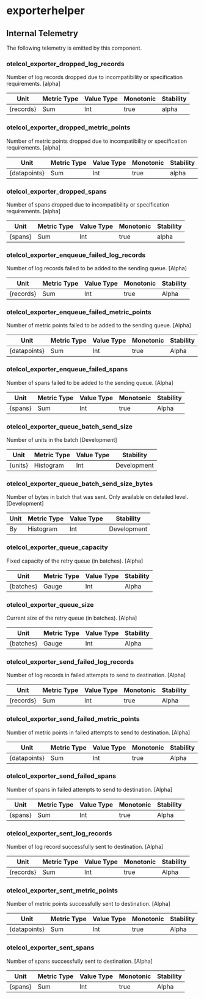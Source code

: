 [comment]: <> (Code generated by mdatagen. DO NOT EDIT.)

# exporterhelper

## Internal Telemetry

The following telemetry is emitted by this component.

### otelcol_exporter_dropped_log_records

Number of log records dropped due to incompatibility or specification requirements. [alpha]

| Unit | Metric Type | Value Type | Monotonic | Stability |
| ---- | ----------- | ---------- | --------- | --------- |
| {records} | Sum | Int | true | alpha |

### otelcol_exporter_dropped_metric_points

Number of metric points dropped due to incompatibility or specification requirements. [alpha]

| Unit | Metric Type | Value Type | Monotonic | Stability |
| ---- | ----------- | ---------- | --------- | --------- |
| {datapoints} | Sum | Int | true | alpha |

### otelcol_exporter_dropped_spans

Number of spans dropped due to incompatibility or specification requirements. [alpha]

| Unit | Metric Type | Value Type | Monotonic | Stability |
| ---- | ----------- | ---------- | --------- | --------- |
| {spans} | Sum | Int | true | alpha |

### otelcol_exporter_enqueue_failed_log_records

Number of log records failed to be added to the sending queue. [Alpha]

| Unit | Metric Type | Value Type | Monotonic | Stability |
| ---- | ----------- | ---------- | --------- | --------- |
| {records} | Sum | Int | true | Alpha |

### otelcol_exporter_enqueue_failed_metric_points

Number of metric points failed to be added to the sending queue. [Alpha]

| Unit | Metric Type | Value Type | Monotonic | Stability |
| ---- | ----------- | ---------- | --------- | --------- |
| {datapoints} | Sum | Int | true | Alpha |

### otelcol_exporter_enqueue_failed_spans

Number of spans failed to be added to the sending queue. [Alpha]

| Unit | Metric Type | Value Type | Monotonic | Stability |
| ---- | ----------- | ---------- | --------- | --------- |
| {spans} | Sum | Int | true | Alpha |

### otelcol_exporter_queue_batch_send_size

Number of units in the batch [Development]

| Unit | Metric Type | Value Type | Stability |
| ---- | ----------- | ---------- | --------- |
| {units} | Histogram | Int | Development |

### otelcol_exporter_queue_batch_send_size_bytes

Number of bytes in batch that was sent. Only available on detailed level. [Development]

| Unit | Metric Type | Value Type | Stability |
| ---- | ----------- | ---------- | --------- |
| By | Histogram | Int | Development |

### otelcol_exporter_queue_capacity

Fixed capacity of the retry queue (in batches). [Alpha]

| Unit | Metric Type | Value Type | Stability |
| ---- | ----------- | ---------- | --------- |
| {batches} | Gauge | Int | Alpha |

### otelcol_exporter_queue_size

Current size of the retry queue (in batches). [Alpha]

| Unit | Metric Type | Value Type | Stability |
| ---- | ----------- | ---------- | --------- |
| {batches} | Gauge | Int | Alpha |

### otelcol_exporter_send_failed_log_records

Number of log records in failed attempts to send to destination. [Alpha]

| Unit | Metric Type | Value Type | Monotonic | Stability |
| ---- | ----------- | ---------- | --------- | --------- |
| {records} | Sum | Int | true | Alpha |

### otelcol_exporter_send_failed_metric_points

Number of metric points in failed attempts to send to destination. [Alpha]

| Unit | Metric Type | Value Type | Monotonic | Stability |
| ---- | ----------- | ---------- | --------- | --------- |
| {datapoints} | Sum | Int | true | Alpha |

### otelcol_exporter_send_failed_spans

Number of spans in failed attempts to send to destination. [Alpha]

| Unit | Metric Type | Value Type | Monotonic | Stability |
| ---- | ----------- | ---------- | --------- | --------- |
| {spans} | Sum | Int | true | Alpha |

### otelcol_exporter_sent_log_records

Number of log record successfully sent to destination. [Alpha]

| Unit | Metric Type | Value Type | Monotonic | Stability |
| ---- | ----------- | ---------- | --------- | --------- |
| {records} | Sum | Int | true | Alpha |

### otelcol_exporter_sent_metric_points

Number of metric points successfully sent to destination. [Alpha]

| Unit | Metric Type | Value Type | Monotonic | Stability |
| ---- | ----------- | ---------- | --------- | --------- |
| {datapoints} | Sum | Int | true | Alpha |

### otelcol_exporter_sent_spans

Number of spans successfully sent to destination. [Alpha]

| Unit | Metric Type | Value Type | Monotonic | Stability |
| ---- | ----------- | ---------- | --------- | --------- |
| {spans} | Sum | Int | true | Alpha |
